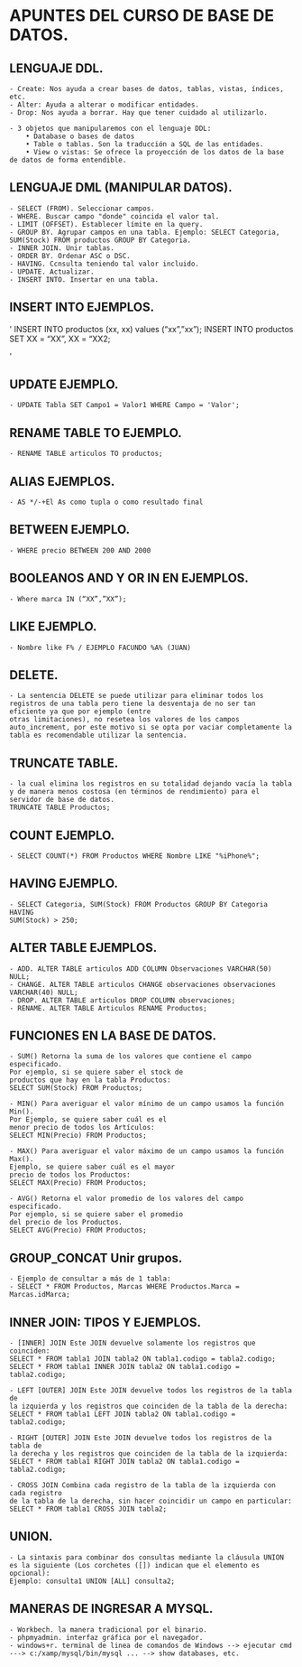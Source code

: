 # APUNTES DEL CURSO DE BASE DE DATOS.

## LENGUAJE DDL.

    - Create: Nos ayuda a crear bases de datos, tablas, vistas, índices, etc.
    - Alter: Ayuda a alterar o modificar entidades.
    - Drop: Nos ayuda a borrar. Hay que tener cuidado al utilizarlo.

    - 3 objetos que manipularemos con el lenguaje DDL:
        • Database o bases de datos
        • Table o tablas. Son la traducción a SQL de las entidades.
        • View o vistas: Se ofrece la proyección de los datos de la base de datos de forma entendible.

## LENGUAJE DML (MANIPULAR DATOS).

    - SELECT (FROM). Seleccionar campos.
    - WHERE. Buscar campo "donde" coincida el valor tal.
    - LIMIT (OFFSET). Establecer límite en la query.
    - GROUP BY. Agrupar campos en una tabla. Ejemplo: SELECT Categoria, SUM(Stock) FROM productos GROUP BY Categoria.
    - INNER JOIN. Unir tablas.
    - ORDER BY. Ordenar ASC o DSC.
    - HAVING. Ccnsulta teniendo tal valor incluido.
    - UPDATE. Actualizar.
    - INSERT INTO. Insertar en una tabla.

## INSERT INTO EJEMPLOS.

'
    INSERT INTO productos (xx, xx) values
    (“xx”,”xx”);
    INSERT INTO productos
    SET
    XX = “XX”,
    XX = “XX2;


'

## UPDATE EJEMPLO.

    - UPDATE Tabla SET Campo1 = Valor1 WHERE Campo = 'Valor';

## RENAME TABLE TO EJEMPLO. 

    - RENAME TABLE articulos TO productos;

## ALIAS EJEMPLOS.

    - AS */-+El As como tupla o como resultado final

## BETWEEN EJEMPLO.

    - WHERE precio BETWEEN 200 AND 2000

## BOOLEANOS AND Y OR IN EN EJEMPLOS.

    - Where marca IN (“XX”,”XX”);

## LIKE EJEMPLO.

    - Nombre like F% / EJEMPLO FACUNDO %A% (JUAN)

## DELETE.

    - La sentencia DELETE se puede utilizar para eliminar todos los registros de una tabla pero tiene la desventaja de no ser tan eficiente ya que por ejemplo (entre
    otras limitaciones), no resetea los valores de los campos auto_increment, por este motivo si se opta por vaciar completamente la tabla es recomendable utilizar la sentencia.

## TRUNCATE TABLE.

    - la cual elimina los registros en su totalidad dejando vacía la tabla y de manera menos costosa (en términos de rendimiento) para el servidor de base de datos.
    TRUNCATE TABLE Productos;

## COUNT EJEMPLO.
    
    - SELECT COUNT(*) FROM Productos WHERE Nombre LIKE "%iPhone%";

## HAVING EJEMPLO.

    - SELECT Categoria, SUM(Stock) FROM Productos GROUP BY Categoria HAVING
    SUM(Stock) > 250;

## ALTER TABLE EJEMPLOS.

    - ADD. ALTER TABLE articulos ADD COLUMN Observaciones VARCHAR(50) NULL;
    - CHANGE. ALTER TABLE articulos CHANGE observaciones observaciones VARCHAR(40) NULL;
    - DROP. ALTER TABLE articulos DROP COLUMN observaciones;
    - RENAME. ALTER TABLE Articulos RENAME Productos;

## FUNCIONES EN LA BASE DE DATOS.

    - SUM() Retorna la suma de los valores que contiene el campo especificado. 
    Por ejemplo, si se quiere saber el stock de
    productos que hay en la tabla Productos:
    SELECT SUM(Stock) FROM Productos;

    - MIN() Para averiguar el valor mínimo de un campo usamos la función Min(). 
    Por Ejemplo, se quiere saber cuál es el
    menor precio de todos los Artículos:
    SELECT MIN(Precio) FROM Productos;

    - MAX() Para averiguar el valor máximo de un campo usamos la función Max(). 
    Ejemplo, se quiere saber cuál es el mayor
    precio de todos los Productos:
    SELECT MAX(Precio) FROM Productos;

    - AVG() Retorna el valor promedio de los valores del campo especificado. 
    Por ejemplo, si se quiere saber el promedio
    del precio de los Productos.
    SELECT AVG(Precio) FROM Productos;

## GROUP_CONCAT Unir grupos.

    - Ejemplo de consultar a más de 1 tabla:
    - SELECT * FROM Productos, Marcas WHERE Productos.Marca = Marcas.idMarca;

## INNER JOIN: TIPOS Y EJEMPLOS.

    - [INNER] JOIN Este JOIN devuelve solamente los registros que coinciden:
    SELECT * FROM tabla1 JOIN tabla2 ON tabla1.codigo = tabla2.codigo;
    SELECT * FROM tabla1 INNER JOIN tabla2 ON tabla1.codigo = tabla2.codigo;

    - LEFT [OUTER] JOIN Este JOIN devuelve todos los registros de la tabla de
    la izquierda y los registros que coinciden de la tabla de la derecha:
    SELECT * FROM tabla1 LEFT JOIN tabla2 ON tabla1.codigo = tabla2.codigo;

    - RIGHT [OUTER] JOIN Este JOIN devuelve todos los registros de la tabla de
    la derecha y los registros que coinciden de la tabla de la izquierda:
    SELECT * FROM tabla1 RIGHT JOIN tabla2 ON tabla1.codigo = tabla2.codigo;

    - CROSS JOIN Combina cada registro de la tabla de la izquierda con cada registro 
    de la tabla de la derecha, sin hacer coincidir un campo en particular:
    SELECT * FROM tabla1 CROSS JOIN tabla2;

## UNION.

    - La sintaxis para combinar dos consultas mediante la cláusula UNION es la siguiente (Los corchetes ([]) indican que el elemento es opcional):
    Ejemplo: consulta1 UNION [ALL] consulta2;

## MANERAS DE INGRESAR A MYSQL.

    - Workbech. la manera tradicional por el binario.
    - phpmyadmin. interfaz gráfica por el navegador.
    - windows+r. terminal de linea de comandos de Windows --> ejecutar cmd ---> c:/xamp/mysql/bin/mysql ... --> show databases, etc.
